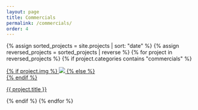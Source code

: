 ```yaml
---
layout: page
title: Commercials
permalink: /commercials/
order: 4
---
```


{% assign sorted_projects = site.projects | sort: "date" %}
{% assign reversed_projects = sorted_projects | reverse %}
{% for project in reversed_projects %}
{% if project.categories contains "commercials" %}
<div class="project ">
    <div class="thumbnail">
        <a href="{{ site.baseurl }}{{ project.url }}">
        {% if project.img %}
        <img class="thumbnail" src="{{ project.img }}"/>
        {% else %}
        <div class="thumbnail blankbox"></div>
        {% endif %}
        <span>
        </span>
        </a>
    </div>
    <p class="caption"><a href="{{ site.baseurl }}{{ project.url }}">{{ project.title }}</a></p>
</div>
{% endif %}
{% endfor %}
